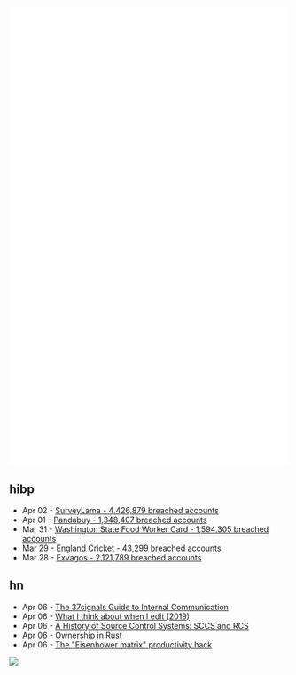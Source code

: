![Metrics](https://raw.githubusercontent.com/phixion/phixion/master/metrics.svg)

## hibp

<!--
for https://github.com/phixion/phixion/blob/main/.github/workflows/feeds.yml
-->
<!--START_SECTION:haveibeenpwnd-->
- Apr 02 - [SurveyLama - 4,426,879 breached accounts](https://haveibeenpwned.com/PwnedWebsites#SurveyLama)
- Apr 01 - [Pandabuy - 1,348,407 breached accounts](https://haveibeenpwned.com/PwnedWebsites#Pandabuy)
- Mar 31 - [Washington State Food Worker Card - 1,594,305 breached accounts](https://haveibeenpwned.com/PwnedWebsites#WashingtonStateFoodWorkerCard)
- Mar 29 - [England Cricket - 43,299 breached accounts](https://haveibeenpwned.com/PwnedWebsites#ECB)
- Mar 28 - [Exvagos - 2,121,789 breached accounts](https://haveibeenpwned.com/PwnedWebsites#Exvagos)
<!--END_SECTION:haveibeenpwnd-->

## hn

<!--
for https://github.com/phixion/phixion/blob/main/.github/workflows/feeds.yml
-->
<!--START_SECTION:hn-->
- Apr 06 - [The 37signals Guide to Internal Communication](https://37signals.com/how-we-communicate)
- Apr 06 - [What I think about when I edit (2019)](https://evaparish.com/blog/how-i-edit)
- Apr 06 - [A History of Source Control Systems: SCCS and RCS](https://experimentalworks.net/posts/2024-03-18-a-history-of-vcs-part1/)
- Apr 06 - [Ownership in Rust](https://smallcultfollowing.com/babysteps/blog/2024/04/05/ownership-in-rust)
- Apr 06 - [The "Eisenhower matrix" productivity hack](https://bigthink.com/the-learning-curve/why-the-eisenhower-matrix-is-a-fantastic-productivity-hack/)
<!--END_SECTION:hn-->

<!--
for https://yhype.me
-->
![](https://hit.yhype.me/github/profile?user_id=13013670)
